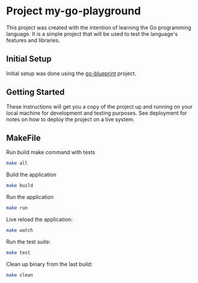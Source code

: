 # Project my-go-playground

This project was created with the intention of learning the Go programming language. It is a simple project that will be used to test the language's features and libraries.

## Initial Setup

Initial setup was done using the [go-blueprint](https://github.com/Melkeydev/go-blueprint) project.

## Getting Started

These instructions will get you a copy of the project up and running on your local machine for development and testing purposes. See deployment for notes on how to deploy the project on a live system.

## MakeFile

Run build make command with tests

```bash
make all
```

Build the application

```bash
make build
```

Run the application

```bash
make run
```

Live reload the application:

```bash
make watch
```

Run the test suite:

```bash
make test
```

Clean up binary from the last build:

```bash
make clean
```
